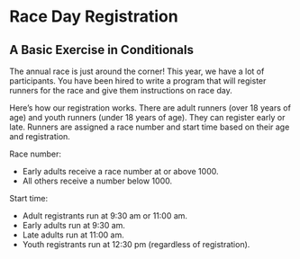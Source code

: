 # Race Day Registration
## A Basic Exercise in Conditionals

The annual race is just around the corner! This year, we have a lot of participants. You have been hired to write a program that will register runners for the race and give them instructions on race day.

Here’s how our registration works. There are adult runners (over 18 years of age) and youth runners (under 18 years of age). They can register early or late. Runners are assigned a race number and start time based on their age and registration.

Race number:

  - Early adults receive a race number at or above 1000.
  - All others receive a number below 1000.

Start time:

  - Adult registrants run at 9:30 am or 11:00 am.
  - Early adults run at 9:30 am.
  - Late adults run at 11:00 am.
  - Youth registrants run at 12:30 pm (regardless of registration).

